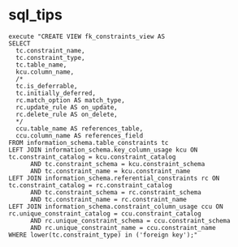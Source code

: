 sql_tips
========

    execute "CREATE VIEW fk_constraints_view AS
    SELECT
      tc.constraint_name,
      tc.constraint_type,
      tc.table_name,
      kcu.column_name,
      /*
      tc.is_deferrable,
      tc.initially_deferred,
      rc.match_option AS match_type,
      rc.update_rule AS on_update,
      rc.delete_rule AS on_delete,
      */
      ccu.table_name AS references_table,
      ccu.column_name AS references_field
    FROM information_schema.table_constraints tc
    LEFT JOIN information_schema.key_column_usage kcu ON tc.constraint_catalog = kcu.constraint_catalog
          AND tc.constraint_schema = kcu.constraint_schema
          AND tc.constraint_name = kcu.constraint_name
    LEFT JOIN information_schema.referential_constraints rc ON tc.constraint_catalog = rc.constraint_catalog
          AND tc.constraint_schema = rc.constraint_schema
          AND tc.constraint_name = rc.constraint_name
    LEFT JOIN information_schema.constraint_column_usage ccu ON rc.unique_constraint_catalog = ccu.constraint_catalog
          AND rc.unique_constraint_schema = ccu.constraint_schema
          AND rc.unique_constraint_name = ccu.constraint_name
    WHERE lower(tc.constraint_type) in ('foreign key');"


